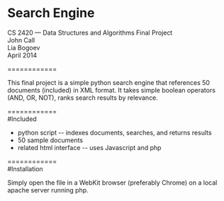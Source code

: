 Search Engine
============

CS 2420 — Data Structures and Algorithms Final Project    
John Call    
Lia Bogoev   
April 2014    
   
============

This final project is a simple python search engine that references 50 documents (included) in XML format. It takes simple boolean operators (AND, OR, NOT), ranks search results by relevance. 

============    
#Included    

- python script
-- indexes documents, searches, and returns results
- 50 sample documents
- related html interface
-- uses Javascript and php

============    
#Installation

Simply open the file in a WebKit browser (preferably Chrome) on a local apache server running php. 
  
